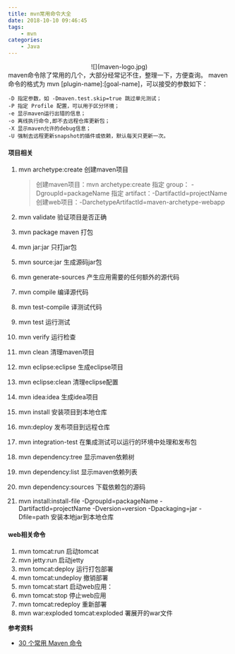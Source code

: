 ```yaml
---
title: mvn常用命令大全
date: 2018-10-10 09:46:45
tags:
    - mvn
categories:
    - Java
---
```

<center>![](maven-logo.jpg)</center>
maven命令除了常用的几个，大部分经常记不住，整理一下，方便查询。
maven 命令的格式为 mvn [plugin-name]:[goal-name]，可以接受的参数如下：

    -D 指定参数，如 -Dmaven.test.skip=true 跳过单元测试；
    -P 指定 Profile 配置，可以用于区分环境；
    -e 显示maven运行出错的信息；
    -o 离线执行命令,即不去远程仓库更新包；
    -X 显示maven允许的debug信息；
    -U 强制去远程更新snapshot的插件或依赖，默认每天只更新一次。

#### 项目相关
1. mvn archetype:create 创建maven项目

    > 创建maven项目：mvn archetype:create
    指定 group： -DgroupId=packageName
    指定 artifact：-DartifactId=projectName
    创建web项目：-DarchetypeArtifactId=maven-archetype-webapp
2. mvn validate 
    验证项目是否正确
3. mvn package 
    maven 打包
4. mvn jar:jar
    只打jar包
5. mvn source:jar
    生成源码jar包
6. mvn generate-sources
    产生应用需要的任何额外的源代码
7. mvn compile
    编译源代码
8. mvn test-compile
    译测试代码
9. mvn test
    运行测试
10. mvn verify
    运行检查
11. mvn clean
    清理maven项目
12. mvn eclipse:eclipse
    生成eclipse项目
13. mvn eclipse:clean
    清理eclipse配置
14. mvn idea:idea
    生成idea项目
15. mvn install
    安装项目到本地仓库
16. mvn:deploy
    发布项目到远程仓库
17. mvn integration-test
    在集成测试可以运行的环境中处理和发布包
18. mvn dependency:tree
    显示maven依赖树
19. mvn dependency:list
    显示maven依赖列表
20. mvn dependency:sources
    下载依赖包的源码
21. mvn install:install-file -DgroupId=packageName -DartifactId=projectName -Dversion=version -Dpackaging=jar -Dfile=path
    安装本地jar到本地仓库
    
#### web相关命令
1. mvn tomcat:run 
    启动tomcat
2. mvn jetty:run
    启动jetty
3. mvn tomcat:deploy
    运行打包部署
4. mvn tomcat:undeploy
    撤销部署
5. mvn tomcat:start
    启动web应用：
6. mvn tomcat:stop
    停止web应用
7. mvn tomcat:redeploy
    重新部署
8. mvn war:exploded tomcat:exploded
    署展开的war文件

**参考资料**
* [30 个常用 Maven 命令](https://zhuanlan.zhihu.com/p/29208926)
    
    


